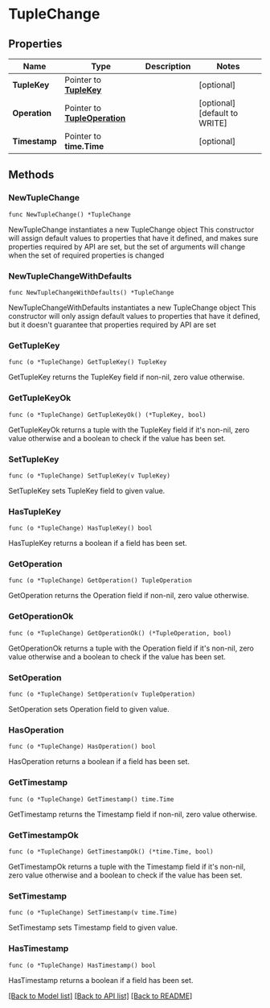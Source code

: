 # TupleChange

## Properties

Name | Type | Description | Notes
------------ | ------------- | ------------- | -------------
**TupleKey** | Pointer to [**TupleKey**](TupleKey.md) |  | [optional] 
**Operation** | Pointer to [**TupleOperation**](TupleOperation.md) |  | [optional] [default to WRITE]
**Timestamp** | Pointer to **time.Time** |  | [optional] 

## Methods

### NewTupleChange

`func NewTupleChange() *TupleChange`

NewTupleChange instantiates a new TupleChange object
This constructor will assign default values to properties that have it defined,
and makes sure properties required by API are set, but the set of arguments
will change when the set of required properties is changed

### NewTupleChangeWithDefaults

`func NewTupleChangeWithDefaults() *TupleChange`

NewTupleChangeWithDefaults instantiates a new TupleChange object
This constructor will only assign default values to properties that have it defined,
but it doesn't guarantee that properties required by API are set

### GetTupleKey

`func (o *TupleChange) GetTupleKey() TupleKey`

GetTupleKey returns the TupleKey field if non-nil, zero value otherwise.

### GetTupleKeyOk

`func (o *TupleChange) GetTupleKeyOk() (*TupleKey, bool)`

GetTupleKeyOk returns a tuple with the TupleKey field if it's non-nil, zero value otherwise
and a boolean to check if the value has been set.

### SetTupleKey

`func (o *TupleChange) SetTupleKey(v TupleKey)`

SetTupleKey sets TupleKey field to given value.

### HasTupleKey

`func (o *TupleChange) HasTupleKey() bool`

HasTupleKey returns a boolean if a field has been set.

### GetOperation

`func (o *TupleChange) GetOperation() TupleOperation`

GetOperation returns the Operation field if non-nil, zero value otherwise.

### GetOperationOk

`func (o *TupleChange) GetOperationOk() (*TupleOperation, bool)`

GetOperationOk returns a tuple with the Operation field if it's non-nil, zero value otherwise
and a boolean to check if the value has been set.

### SetOperation

`func (o *TupleChange) SetOperation(v TupleOperation)`

SetOperation sets Operation field to given value.

### HasOperation

`func (o *TupleChange) HasOperation() bool`

HasOperation returns a boolean if a field has been set.

### GetTimestamp

`func (o *TupleChange) GetTimestamp() time.Time`

GetTimestamp returns the Timestamp field if non-nil, zero value otherwise.

### GetTimestampOk

`func (o *TupleChange) GetTimestampOk() (*time.Time, bool)`

GetTimestampOk returns a tuple with the Timestamp field if it's non-nil, zero value otherwise
and a boolean to check if the value has been set.

### SetTimestamp

`func (o *TupleChange) SetTimestamp(v time.Time)`

SetTimestamp sets Timestamp field to given value.

### HasTimestamp

`func (o *TupleChange) HasTimestamp() bool`

HasTimestamp returns a boolean if a field has been set.


[[Back to Model list]](../README.md#documentation-for-models) [[Back to API list]](../README.md#documentation-for-api-endpoints) [[Back to README]](../README.md)


